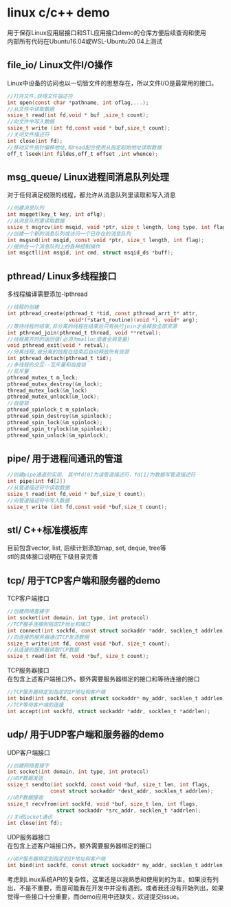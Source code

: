 # linux c/c++ demo
用于保存Linux应用层接口和STL应用接口demo的仓库方便后续查询和使用  
内部所有代码在Ubuntu16.04或WSL-Ubuntu20.04上测试    

## file_io/ Linux文件I/O操作  
Linux中设备的访问也以一切皆文件的思想存在，所以文件I/O是最常用的接口。 
```c
//打开文件,获得文件描述符
int open(const char *pathname, int oflag,...);  
//从文件中读取数据  
ssize_t read(int fd,void * buf ,size_t count);  
//向文件中写入数据  
ssize_t write (int fd,const void * buf,size_t count);  
//关闭文件描述符  
int close(int fd);  
//移动文件指针偏移地址,和read配合使用从指定起始地址读取数据  
off_t lseek(int fildes,off_t offset ,int whence);
```  


## msg_queue/ Linux进程间消息队列处理
对于任何满足权限的线程，都允许从消息队列里读取和写入消息
```c
//创建消息队列
int msgget(key_t key, int oflg);
//从消息队列里读取数据
ssize_t msgrcv(int msqid, void *ptr, size_t length, long type, int flag);
//创建一个新的消息队列或访问一个已存在的消息队列
int msgsnd(int msqid, const void *ptr, size_t length, int flag);
//提供在一个消息队列上的各种控制操作
int msgctl(int msqid, int cmd, struct msqid_ds *buff);
```

## pthread/ Linux多线程接口  
多线程编译需要添加-lpthread
```c
//线程的创建  
int pthread_create(pthread_t *tid, const pthread_arrt_t* attr,  
                    void*(*start_routine)(void *), void* arg);  
//等待线程的结束,非分离的线程在结束后只有执行join才会释放全部资源  
int pthread_join(pthread_t thread, void **retval);
//线程离开时的返回值(必须为malloc或者全局变量)  
void pthread_exit(void * retval);
//分离线程,被分离的线程在结束后自动释放所有资源  
int pthread_detach(pthread_t tid);
//多线程的交互--互斥量和自旋锁  
//互斥量 
pthread_mutex_t m_lock;  
pthread_mutex_destroy(&m_lock);  
thread_mutex_lock(&m_lock)  
pthread_mutex_unlock(&m_lock);  
//自旋锁  
pthread_spinlock_t m_spinlock;  
pthread_spin_destroy(&m_spinlock);  
pthread_spin_lock(&m_spinlock);  
pthread_spin_trylock(&m_spinlock);  
pthread_spin_unlock(&m_spinlock);  
```  


## pipe/ 用于进程间通讯的管道
```c
//创建pipe通道的实现, 其中fd[0]为读管道描述符，fd[1]为数据写管道描述符
int pipe(int fd[2])
//从管道描述符中读取数据  
ssize_t read(int fd,void * buf,size_t count);  
//向管道描述符中写入数据
ssize_t write (int fd,const void *buf,size_t count);  
```  

## stl/ C++标准模板库  
目前包含vector, list, 后续计划添加map, set, deque, tree等  
stl的具体接口说明在下级目录完善  


## tcp/ 用于TCP客户端和服务器的demo  
TCP客户端接口
```c
//创建网络套接字    
int socket(int domain, int type, int protocol)    
//TCP握手连接到指定IP地址和端口  
int connect(int sockfd, const struct sockaddr *addr, socklen_t addrlen);   
//向连接的服务器通过TCP发送数据  
ssize_t write(int fd, const void *buf, size_t count);  
//从连接的服务器读取TCP数据  
ssize_t read(int fd, void *buf, size_t count);  
```
TCP服务器接口  
在包含上述客户端接口外，额外需要服务器绑定的接口和等待连接的接口  
```c
//TCP服务器绑定到指定的IP地址和客户端  
int bind(int sockfd, const struct sockaddr* my_addr, socklen_t addrlen);  
//TCP等待客户端的连接  
int accept(int sockfd, struct sockaddr *addr, socklen_t *addrlen);  
```


## udp/ 用于UDP客户端和服务器的demo  
UDP客户端接口
```c
//创建网络套接字  
int socket(int domain, int type, int protocol)  
//UDP数据发送  
ssize_t sendto(int sockfd, const void *buf, size_t len, int flags,  
              const struct sockaddr *dest_addr, socklen_t addrlen);   
//UDP数据接收  
ssize_t recvfrom(int sockfd, void *buf, size_t len, int flags,  
                struct sockaddr *src_addr, socklen_t *addrlen);  
//关闭Socket通讯  
int close(int fd); 
```
UDP服务器接口  
在包含上述客户端接口外，额外需要服务器绑定的接口  
```c
//UDP服务器绑定到指定的IP地址和客户端  
int bind(int sockfd, const struct sockaddr* my_addr, socklen_t addrlen);  
```
考虑到Linux系统API的复杂性，这里还是以我熟悉和使用到的为主，如果没有列出，不是不重要，而是可能我在开发中并没有遇到，或者我还没有开始列出，如果觉得一些接口十分重要，而demo应用中还缺失，欢迎提交issue。  